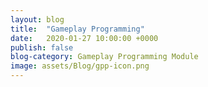```yaml
---
layout: blog
title:  "Gameplay Programming"
date:   2020-01-27 10:00:00 +0000
publish: false
blog-category: Gameplay Programming Module
image: assets/Blog/gpp-icon.png
---
```

